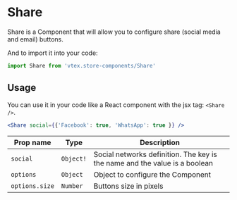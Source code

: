 # Share

Share is a Component that will allow you to configure share (social media and email) buttons.

And to import it into your code:

```js
import Share from 'vtex.store-components/Share'
```

## Usage

You can use it in your code like a React component with the jsx tag: `<Share />`.

```jsx
<Share social={{'Facebook': true, 'WhatsApp': true }} />
```

| Prop name      | Type      | Description                                                                |
| -------------- | --------- | -------------------------------------------------------------------------- |
| `social`       | `Object!` | Social networks definition. The key is the name and the value is a boolean |
| `options`      | `Object`  | Object to configure the Component                                          |
| `options.size` | `Number`  | Buttons size in pixels                                                     |
